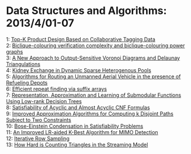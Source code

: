 # Data Structures and Algorithms: 2013/4/01-07  
1: [Top-K Product Design Based on Collaborative Tagging Data](https://doi.org/10.48550/arXiv.1304.0419)  
2: [Biclique-colouring verification complexity and biclique-colouring power  graphs](https://doi.org/10.48550/arXiv.1203.2543)  
3: [A New Approach to Output-Sensitive Voronoi Diagrams and Delaunay  Triangulations](https://doi.org/10.48550/arXiv.1212.5098)  
4: [Kidney Exchange in Dynamic Sparse Heterogenous Pools](https://doi.org/10.48550/arXiv.1301.3509)  
5: [Algorithms for Routing an Unmanned Aerial Vehicle in the presence of  Refueling Depots](https://doi.org/10.48550/arXiv.1304.0494)  
6: [Efficient repeat finding via suffix arrays](https://doi.org/10.48550/arXiv.1304.0528)  
7: [Representation, Approximation and Learning of Submodular Functions Using  Low-rank Decision Trees](https://doi.org/10.48550/arXiv.1304.0730)  
8: [Satisfiability of Acyclic and Almost Acyclic CNF Formulas](https://doi.org/10.48550/arXiv.1104.4279)  
9: [Improved Approximation Algorithms for Computing k Disjoint Paths Subject  to Two Constraints](https://doi.org/10.48550/arXiv.1301.5070)  
10: [Bose-Einstein Condensation in Satisfiability Problems](https://doi.org/10.48550/arXiv.1304.0810)  
11: [An Improved LR-aided K-Best Algorithm for MIMO Detection](https://doi.org/10.48550/arXiv.1304.1066)  
12: [Iterative Row Sampling](https://doi.org/10.48550/arXiv.1211.2713)  
13: [How Hard is Counting Triangles in the Streaming Model](https://doi.org/10.48550/arXiv.1304.1458)  